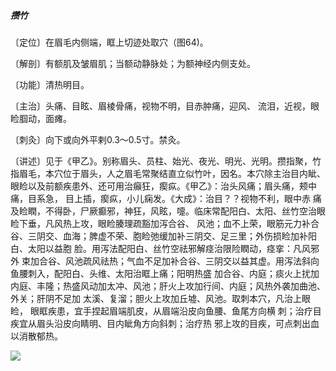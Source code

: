 ##### 攒竹

〔定位〕在眉毛内侧端，眶上切迹处取穴（图64)。

〔解剖〕有额肌及皱眉肌；当额动静脉处；为额神经内侧支处。

〔功能〕清热明目。

〔主治〕头痛、目眩、眉棱骨痛，视物不明，目赤肿痛，迎风、 流泪，近视，眼睑腘动，面瘫。

〔刺灸〕向下或向外平剌0.3〜0.5寸。禁灸。

〔讲述〕见于《甲乙》。别称眉头、员柱、始光、夜光、明光、光明。攒指聚，竹指眉毛，本穴位于眉头，人之眉毛常聚结直立似竹叶，因名。本穴除主治目内眦、眼睑以及前额疾患外、还可用治癲狂，瘈疭。《甲乙》：治头风痛；眉头痛，颊中痛，目系急， 目上插，瘈疭，小儿痫发。《大成》：治目？？视物不利，眼中赤 痛及睑瞤，不得卧，尸厥癫邪，神狂，风眩，嚏。临床常配阳白、太阳、丝竹空治眼睑下垂，凡风热上攻，眼睑腠理疏豁加泻合谷、 风池；血不上荣，眼筋元力补合谷、三阴交、血海；脾虚不荣、胞睑弛缓加补三阴交、足三里；外伤损睑加补阳白、太阳以益胞 脸。用泻法配阳白、丝竹空祛邪解痉治限险瞤动，痉挛：凡风邪外 束加合谷、风池疏风祛热；气血不足加补合谷、三阴交以益其虚。用泻法斜向鱼腰刺入，配阳白、头维、太阳治眶上痛；阳明热盛 加合谷、内庭；痰火上扰加内庭、丰隆；热盛风动加太冲、风池；肝火上攻加行间、内庭；风热外袭加曲池、外关；肝阴不足加 太溪、复溜；胆火上攻加丘墟、风池。取刺本穴，凡治上眼睑， 眼眶疾患，宜手捏起眉端肌皮，从眉端沿皮向鱼腰、鱼尾方向横 刺；治疗目疾宜从眉头沿皮向睛明、目内眦角方向斜刺；治疗热 邪上攻的目疾，可点刺出血以消散郁热。

![](img/图64.jpg)
